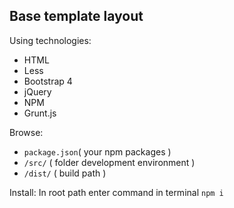 **Base template layout**
-

Using technologies:
 - HTML
 - Less
 - Bootstrap 4
 - jQuery
 - NPM
 - Grunt.js
 
Browse:
 - `package.json`( your npm packages )
 - `/src/` ( folder development environment )
 - `/dist/` ( build path ) 
 
Install:
 In root path enter command in terminal `npm i`
